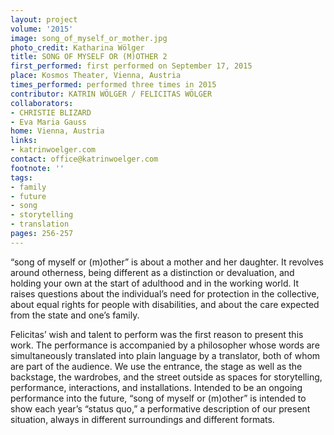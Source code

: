 ```yaml
---
layout: project
volume: '2015'
image: song_of_myself_or_mother.jpg
photo_credit: Katharina Wölger
title: SONG OF MYSELF OR (M)OTHER 2
first_performed: first performed on September 17, 2015
place: Kosmos Theater, Vienna, Austria
times_performed: performed three times in 2015
contributor: KATRIN WÖLGER / FELICITAS WÖLGER
collaborators:
- CHRISTIE BLIZARD
- Eva Maria Gauss
home: Vienna, Austria
links:
- katrinwoelger.com
contact: office@katrinwoelger.com
footnote: ''
tags:
- family
- future
- song
- storytelling
- translation
pages: 256-257
---
```


“song of myself or (m)other” is about a mother and her daughter. It revolves around otherness, being different as a distinction or devaluation, and holding your own at the start of adulthood and in the working world. It raises questions about the individual’s need for protection in the collective, about equal rights for people with disabilities, and about the care expected from the state and one’s family.

Felicitas’ wish and talent to perform was the first reason to present this work. The performance is accompanied by a philosopher whose words are simultaneously translated into plain language by a translator, both of whom are part of the audience. We use the entrance, the stage as well as the backstage, the wardrobes, and the street outside as spaces for storytelling, performance, interactions, and installations. Intended to be an ongoing performance into the future, “song of myself or (m)other” is intended to show each year’s “status quo,” a performative description of our present situation, always in different surroundings and different formats.
